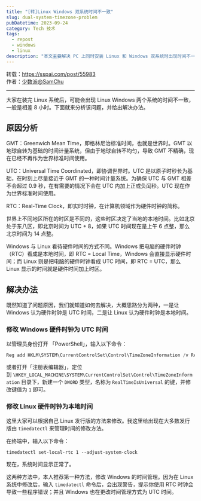 ```yaml
---
title: "[转]Linux Windows 双系统时间不一致"
slug: dual-system-timezone-problem
pubDatetime: 2023-09-24
category: Tech 技术
tags:
  - repost
  - windows
  - linux
description: "本文主要解决 PC 上同时安装 Linux 和 Windows 双系统时出现时间不一致的问题"
---
```


转载：<https://sspai.com/post/55983>  
作者：[少数派@SamChu](https://sspai.com/u/samchu/)

---

大家在装完 Linux 系统后，可能会出现 Linux Windows 两个系统的时间不一致，一般是相差 8 小时。下面就来分析该问题，并给出解决办法。

## 原因分析

GMT：Greenwich Mean Time，即格林尼治标准时间，也就是世界时。GMT 以地球自转为基础的时间计量系统，但由于地球自转不均匀，导致 GMT 不精确，现在已经不再作为世界标准时间使用。

UTC：Universal Time Coordinated，即协调世界时。UTC 是以原子时秒长为基础，在时刻上尽量接近于 GMT 的一种时间计量系统。为确保 UTC 与 GMT 相差不会超过 0.9 秒，在有需要的情况下会在 UTC 内加上正或负闰秒。UTC 现在作为世界标准时间使用。

RTC：Real-Time Clock，即实时时钟，在计算机领域作为硬件时钟的简称。

世界上不同地区所在的时区是不同的，这些时区决定了当地的本地时间。比如北京处于东八区，即北京时间为 UTC + 8，如果 UTC 时间现在是上午 6 点整，那么北京时间为 14 点整。

Windows 与 Linux 看待硬件时间的方式不同。Windows 把电脑的硬件时钟（RTC）看成是本地时间，即 RTC = Local Time，Windows 会直接显示硬件时间；而 Linux 则是把电脑的硬件时钟看成 UTC 时间，即 RTC = UTC，那么 Linux 显示的时间就是硬件时间加上时区。

## 解决办法

既然知道了问题原因，我们就知道如何去解决，大概思路分为两种，一是让 Windows 认为硬件时钟是 UTC 时间，二是让 Linux 认为硬件时钟是本地时间。

### 修改 Windows 硬件时钟为 UTC 时间

以管理员身份打开 「PowerShell」，输入以下命令：

```powershell
Reg add HKLM\SYSTEM\CurrentControlSet\Control\TimeZoneInformation /v RealTimeIsUniversal /t REG_DWORD /d 1
```

或者打开「注册表编辑器」，定位到 `\HKEY_LOCAL_MACHINE\SYSTEM\CurrentControlSet\Control\TimeZoneInformation` 目录下，新建一个 `DWORD` 类型，名称为 `RealTimeIsUniversal` 的键，并修改键值为 `1` 即可。

### 修改 Linux 硬件时钟为本地时间

这里大家可以根据自己 Linux 发行版的方法来修改。我这里给出现在大多数发行版由 `timedatectl` 来管理时间的修改方法。

在终端中，输入以下命令：

```shell
timedatectl set-local-rtc 1 --adjust-system-clock
```

现在，系统时间显示正常了。

这两种方法中，本人推荐第一种方法，修改 Windows 的时间管理。因为在 Linux 系统中修改后，输入 `timedatectl` 命令后，会出现警告，提示你使用 RTC 时钟会导致一些程序错误；并且 Windows 也在更改时间管理方式为 UTC 时间。